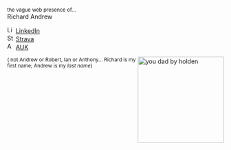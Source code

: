 <link rel="stylesheet" href="/assets/css/font-awesome-4.7.0/css/font-awesome.min.css">

<sub>the vague web presence of...</sub>  
Richard<i class="fa-solid fa-asterisk"></i> Andrew

<img src="https://www.linkedin.com/favicon.ico" alt="LinkedIn" width="16px" height="16px"> <a href="https://www.linkedin.com/in/richardandrew75/" target="_blank">LinkedIn</a>  
<img src="https://www.strava.com/favicon.ico" alt="Strava" width="16px" height="16px"> <a href="https://www.strava.com/athletes/43333745" target="_blank">Strava</a>  
<img src="https://audax.uk/favicon.ico" alt="AUK" width="16px" height="16px"> <a href="https://audax.uk/results?memId=26444" target="_blank">AUK</a>  

<img align="right" width="200" alt="you dad by holden" src="https://ribena75.github.io/richard.andrew/assets/img/youdad2.png">

<sub>(<i class="fa-solid fa-asterisk"></i> not Andrew or Robert, Ian or Anthony... Richard is my first name; Andrew is my *last name*)</sub>
